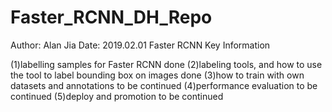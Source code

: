 # Faster_RCNN_DH_Repo
Author: Alan Jia   Date: 2019.02.01
  Faster RCNN Key Information

  (1)labelling samples for Faster RCNN
     done
  (2)labeling tools, and how to use the tool to label bounding box on images
     done
  (3)how to train with own datasets and annotations
     to be continued
  (4)performance evaluation
     to be continued 
  (5)deploy and promotion
     to be continued
